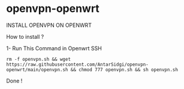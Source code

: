 # openvpn-openwrt
INSTALL OPENVPN ON OPENWRT

How to install ?

1- Run This Command in Openwrt SSH

```
rm -f openvpn.sh && wget https://raw.githubusercontent.com/AntarSidgi/openvpn-openwrt/main/openvpn.sh && chmod 777 openvpn.sh && sh openvpn.sh
```

Done !
